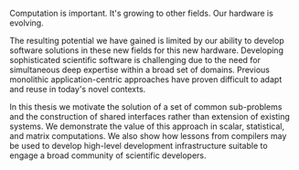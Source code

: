
Computation is important.  It's growing to other fields.  Our hardware is evolving.  

The resulting potential we have gained is limited by our ability to develop software solutions in these new fields for this new hardware.  Developing sophisticated scientific software is challenging due to the need for simultaneous deep expertise within a broad set of domains.  Previous monolithic application-centric approaches have proven difficult to adapt and reuse in today's novel contexts.

In this thesis we motivate the solution of a set of common sub-problems and the construction of shared interfaces rather than extension of existing systems.  We demonstrate the value of this approach in scalar, statistical, and matrix computations.  We also show how lessons from compilers may be used to develop high-level development infrastructure suitable to engage a broad community of scientific developers.
